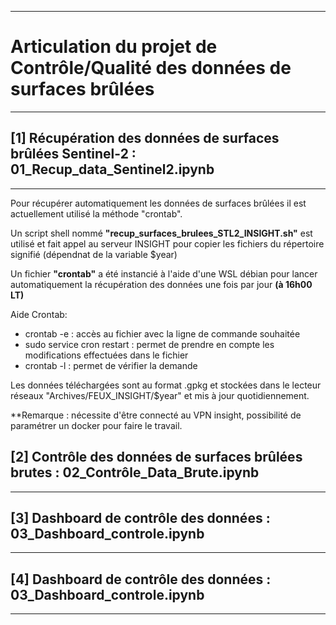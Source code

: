 ----------------------------------------------------------------------------------
# Articulation du projet de Contrôle/Qualité des données de surfaces brûlées
---------------------------------------------------------------------------------- 

## [1] Récupération des données de surfaces brûlées Sentinel-2 : 01_Recup_data_Sentinel2.ipynb
---------------------------------------------------------------------------------- 

Pour récupérer automatiquement les données de surfaces brûlées il est actuellement utilisé la méthode "crontab".  

Un script shell nommé **"recup_surfaces_brulees_STL2_INSIGHT.sh"** est utilisé et fait appel au serveur INSIGHT pour copier les fichiers du répertoire signifié (dépendnat de la variable $year)  

Un fichier **"crontab"** a été instancié à l'aide d'une WSL débian pour lancer automatiquement la récupération des données une fois par jour **(à 16h00 LT)**

Aide Crontab:

* crontab -e : accès au fichier avec la ligne de commande souhaitée
* sudo service cron restart : permet de prendre en compte les modifications effectuées dans le fichier 
* crontab -l : permet de vérifier la demande 

Les données téléchargées sont au format .gpkg et stockées dans le lecteur réseaux "Archives/FEUX_INSIGHT/$year" et mis à jour quotidiennement.

**Remarque : nécessite d'être connecté au VPN insight, possibilité de paramétrer un docker pour faire le travail.  

## [2] Contrôle des données de surfaces brûlées brutes : 02_Contrôle_Data_Brute.ipynb
---------------------------------------------------------------------------------

## [3] Dashboard de contrôle des données : 03_Dashboard_controle.ipynb
---------------------------------------------------------------------------------

## [4] Dashboard de contrôle des données : 03_Dashboard_controle.ipynb
---------------------------------------------------------------------------------